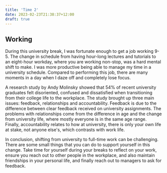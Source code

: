 ```yaml
---
title: 'Time 2'
date: 2023-02-23T21:38:37+12:00
draft: true
---
```


## Working

During this university break, I was fortunate enough to get a job working 9-5. The change in schedule from having hour-long lectures and tutorials to an eight-hour workday, where you are working non-stop, was a hard mental shift to make. I was more productive being able to manage my time in a university schedule. Compared to performing this job, there are many moments in a day when I daze off and completely lose focus.

A research study by Andy Molinsky showed that 54% of recent university graduates felt disoriented, confused and dissatisfied when transitioning from their college life to the workplace. The study brought up three main issues: feedback, relationships and accountability. Feedback is due to the difference between clear feedback received on university assignments. The problems with relationships come from the difference in age and the change from university life, where mostly everyone is in the same age range. Finally, accountability relates to how at university, there is only your own life at stake, not anyone else's, which contrasts with work life.

In conclusion, shifting from university to full-time work can be challenging. There are some small things that you can do to support yourself in this change. Take time for yourself during your breaks to reflect on your work, ensure you reach out to other people in the workplace, and also maintain friendships in your personal life, and finally reach out to managers to ask for feedback.
